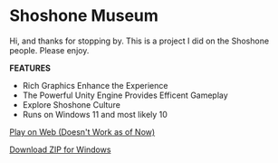 # Shoshone Museum

Hi, and thanks for stopping by. This is a project I did on the Shoshone people. Please enjoy.

**FEATURES**

* Rich Graphics Enhance the Experience
* The Powerful Unity Engine Provides Efficent Gameplay
* Explore Shoshone Culture
* Runs on Windows 11 and most likely 10

[Play on Web (Doesn't Work as of Now)](https://wackycantcode.github.io/shoshonemuseum/Rel1/index.html)


[Download ZIP for Windows](https://github.com/wackycantcode/shoshonemuseum/releases/download/Release1.5/Rel1.5PC.zip)


